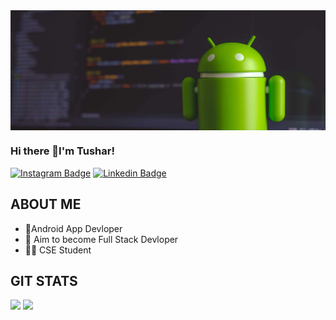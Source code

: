 <img align="center" src="https://raw.githubusercontent.com/TusharB4321/TusharB4321/main/banner.jpg"/>

### Hi there 👋I'm Tushar!

[![Instagram Badge](https://img.shields.io/badge/-tushar_bodalwar-orange?style=plastic-square&logo=instagram&logoColor=white&link=https://instagram.com/tushar_bodalwar/)](https://instagram.com/tushar_bodalwar)
[![Linkedin Badge](https://img.shields.io/badge/-TusharB4321-blue?style=plastic-square&logo=Linkedin&logoColor=white&link=https://www.linkedin.com/in/TusharB4321/)](https://www.linkedin.com/in/TusharB4321/)

## ABOUT ME

- 📱Android App Devloper
- 🧿 Aim to become Full Stack Devloper
- 👨‍💻 CSE Student

## GIT STATS

<img src="https://github-readme-stats.vercel.app/api?username=TusharB4321&&show_icons=true&count_private=true&theme=radical"/>
<img src="https://github-readme-streak-stats.herokuapp.com/?user=TusharB4321&theme=radical"/>




